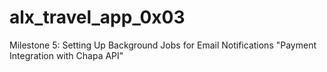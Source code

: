 # alx_travel_app_0x03
Milestone 5: Setting Up Background Jobs for Email Notifications "Payment Integration with Chapa API"
